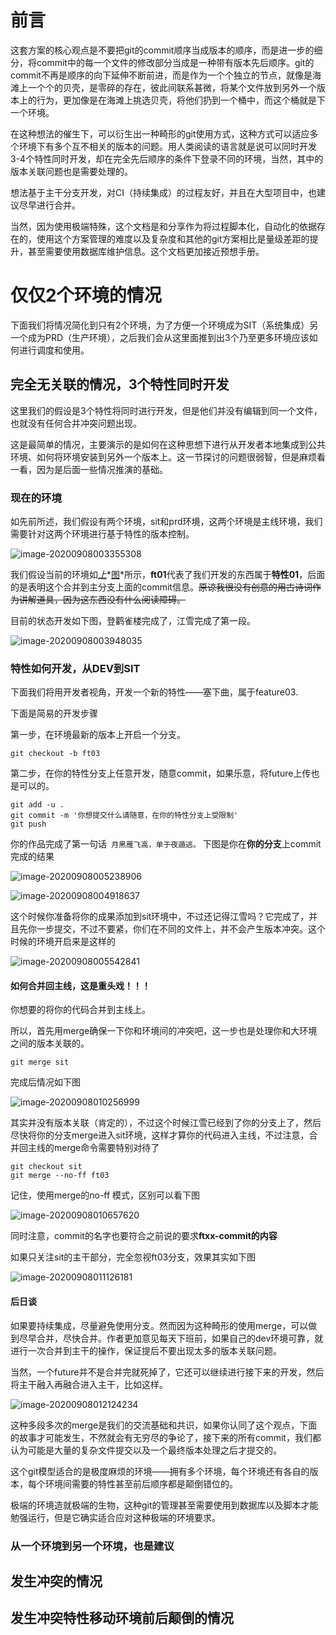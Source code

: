 # 前言

这套方案的核心观点是不要把git的commit顺序当成版本的顺序，而是进一步的细分，将commit中的每一个文件的修改部分当成是一种带有版本先后顺序。git的commit不再是顺序的向下延伸不断前进，而是作为一个个独立的节点，就像是海滩上一个个的贝壳，是零碎的存在，彼此间联系甚微，将某个文件放到另外一个版本上的行为，更加像是在海滩上挑选贝壳，将他们扔到一个桶中，而这个桶就是下一个环境。

在这种想法的催生下，可以衍生出一种畸形的git使用方式，这种方式可以适应多个环境下有多个互不相关的版本的问题。用人类阅读的语言就是说可以同时开发3-4个特性同时开发，却在完全先后顺序的条件下登录不同的环境，当然，其中的版本关联问题也是需要处理的。

想法基于主干分支开发，对CI（持续集成）的过程友好，并且在大型项目中，也建议尽早进行合并。

当然，因为使用极端特殊，这个文档是和分享作为将过程脚本化，自动化的依据存在的，使用这个方案管理的难度以及复杂度和其他的git方案相比是量级差距的提升，甚至需要使用数据库维护信息。这个文档更加接近预想手册。

# 仅仅2个环境的情况

下面我们将情况简化到只有2个环境，为了方便一个环境成为SIT（系统集成）另一个成为PRD（生产环境），之后我们会从这里面推到出3个乃至更多环境应该如何进行调度和使用。

## 完全无关联的情况，3个特性同时开发

这里我们的假设是3个特性将同时进行开发，但是他们并没有编辑到同一个文件，也就没有任何合并冲突问题出现。

这是最简单的情况，主要演示的是如何在这种思想下进行从开发者本地集成到公共环境、如何将环境安装到另外一个版本上。这一节探讨的问题很弱智，但是麻烦看一看，因为是后面一些情况推演的基础。

### 现在的环境

如先前所述，我们假设有两个环境，sit和prd环境，这两个环境是主线环境，我们需要针对这两个环境进行基于特性的版本控制。

![image-20200908003355308](F:\git研发\multienv-multiver-gittool\theory\picture\image-20200908003118079.png)

我们假设当前的环境如<u>*上*</u>*<u>图</u>*所示，**ft01**代表了我们开发的东西属于**特性01**，后面的是表明这个合并到主分支上面的commit信息。~~原谅我很没有创意的用古诗词作为讲解道具，因为这东西没有什么阅读障碍。~~

目前的状态开发如下图，登鹳雀楼完成了，江雪完成了第一段。

![image-20200908003948035](F:\git研发\multienv-multiver-gittool\theory\picture\image-20200908003751286.png)

### 特性如何开发，从DEV到SIT

下面我们将用开发者视角，开发一个新的特性——塞下曲，属于feature03.

下面是简易的开发步骤

第一步，在环境最新的版本上开启一个分支。

```
git checkout -b ft03
```

第二步，在你的特性分支上任意开发，随意commit，如果乐意，将future上传也是可以的。

```
git add -u .
git commit -m '你想提交什么请随意，在你的特性分支上受限制'
git push
```

你的作品完成了第一句话` 月黑雁飞高，单于夜遁逃。` 下图是你在**你的分支**上commit完成的结果

![image-20200908005238906](F:\git研发\multienv-multiver-gittool\theory\picture\image-20200908005238906.png)

![image-20200908004918637](F:\git研发\multienv-multiver-gittool\theory\picture\image-20200908004918637.png)

这个时候你准备将你的成果添加到sit环境中，不过还记得江雪吗？它完成了，并且先你一步提交，不过不要紧，你们在不同的文件上，并不会产生版本冲突。这个时候的环境开启来是这样的

![image-20200908005542841](F:\git研发\multienv-multiver-gittool\theory\picture\image-20200908005542841.png)

#### 如何合并回主线，这是重头戏！！！

你想要的将你的代码合并到主线上。

所以，首先用merge确保一下你和环境间的冲突吧，这一步也是处理你和大环境之间的版本关联的。

```
git merge sit
```

完成后情况如下图

![image-20200908010256999](F:\git研发\multienv-multiver-gittool\theory\picture\image-20200908010256999.png)



其实并没有版本关联（肯定的），不过这个时候江雪已经到了你的分支上了，然后尽快将你的分支merge进入sit环境，这样才算你的代码进入主线，不过注意，合并回主线的merge命令需要特别对待了

```
git checkout sit
git merge --no-ff ft03
```

记住，使用merge的no-ff 模式，区别可以看下图

![image-20200908010657620](F:\git研发\multienv-multiver-gittool\theory\picture\image-20200908010657620.png)

同时注意，commit的名字也要符合之前说的要求**ftxx-commit的内容**

如果只关注sit的主干部分，完全忽视ft03分支，效果其实如下图

![image-20200908011126181](F:\git研发\multienv-multiver-gittool\theory\picture\image-20200908011126181.png)

#### 后日谈

如果要持续集成，尽量避免使用分支。然而因为这种畸形的使用merge，可以做到尽早合并，尽快合并。作者更加意见每天下班前，如果自己的dev环境可靠，就进行一次合并到主干的操作，保证提后不要出现太多的版本关联问题。

当然，一个future并不是合并完就死掉了，它还可以继续进行接下来的开发，然后将主干融入再融合进入主干，比如这样。

![image-20200908012124234](F:\git研发\multienv-multiver-gittool\theory\picture\image-20200908012124234.png)

这种多段多次的merge是我们的交流基础和共识，如果你认同了这个观点，下面的故事才可能发生，不然就会有无穷尽的争论了，接下来的所有commit，我们都认为可能是大量的复杂文件提交以及一个最终版本处理之后才提交的。

这个git模型适合的是极度麻烦的环境——拥有多个环境，每个环境还有各自的版本，每个环境间需要的特性甚至前后顺序都是颠倒错位的。

极端的环境造就极端的生物，这种git的管理甚至需要使用到数据库以及脚本才能勉强运行，但是它确实适合应对这种极端的环境要求。



### 从一个环境到另一个环境，也是建议



## 发生冲突的情况



## 发生冲突特性移动环境前后颠倒的情况


